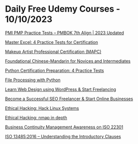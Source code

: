 # Daily Free Udemy Courses - 10/10/2023

[PMI PMP Practice Tests – PMBOK 7th Align | 2023 Updated](https://www.udemy.com/course/pmi-pmp-practice-tests-pmbok-7th-align-2023-updated/?couponCode=F48A6BE7169EA8418F83)
[Master Excel: 4 Practice Tests for Certification](https://www.udemy.com/course/master-excel-4-practice-tests-for-certification/?couponCode=6056857A60540FF694E5)
[Makeup Artist Professional Certification (MAPC)](https://www.udemy.com/course/makeup-artist-professional-certification/?couponCode=5CAA2DF517F819FC3903)
[Foundational Chinese-Mandarin for Novices and Intermediates](https://www.udemy.com/course/basic-chinese-101-chinese-for-beginners/?couponCode=40C0E0FB1B1BABEAAB4A)
[Python Certification Preparation: 4 Practice Tests](https://www.udemy.com/course/python-certification-preparation-4-practice-tests/?couponCode=1A9A1E036B5F1EC5E0F8)
[File Processing with Python](https://www.udemy.com/course/file-processing-with-python/?couponCode=COUPON4U)
[Learn Web Design using WordPress & Start Freelancing](https://www.udemy.com/course/become-successful-wordpress-freelancer-to-make-money-online/?couponCode=ALHAMDULILLAH1023)
[Become a Successful SEO Freelancer & Start Online Businesses](https://www.udemy.com/course/become-a-six-figure-seo-freelancer-start-getting-clients/?couponCode=ALHAMDULILLAH1023)
[Ethical Hacking: Hack Linux Systems](https://www.udemy.com/course/hack-linux/?couponCode=COUPON4U)
[Ethical Hacking: nmap in depth](https://www.udemy.com/course/ethical-hacking-nmap-in-depth/?couponCode=COUPON4U)
[Business Continuity Management Awareness on ISO 22301](https://www.udemy.com/course/iso-22301-business-continuity-management-awareness-course/?couponCode=FIREPREVENTIONDAY23)
[ISO 13485:2016 – Understanding the Introductory Clauses](https://www.udemy.com/course/iso-134852016-understanding-the-introductory-clauses/?couponCode=FIREPREVENTIONDAY23)
